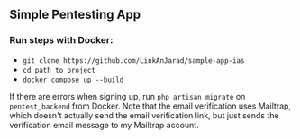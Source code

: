 ## Simple Pentesting App

### Run steps with Docker:
- `git clone https://github.com/LinkAnJarad/sample-app-ias`
- `cd path_to_project`
- `docker compose up --build`

If there are errors when signing up, run `php artisan migrate` on `pentest_backend` from Docker.
Note that the email verification uses Mailtrap, which doesn't actually send the email verification link, but just sends the verification email message to my Mailtrap account.
